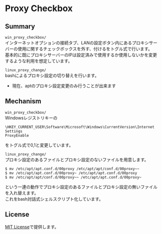 # Proxy Checkbox
## Summary
`win_proxy_checkbox/`  
インターネットオプションの接続タブ、LANの設定ボタン内にあるプロキシサーバーの使用に関するチェックボックスを外す、付けるをトグル式で行います。  
基本的に既にプロキシサーバーのIPは設定済みで使用するか使用しないかを変更するような利用を想定しています。

`linux_proxy_change/`  
bashによるプロキシ設定の切り替えを行います。  
* 現在、aptのプロキシ設定変更のみ行うことが出来ます

## Mechanism
`win_proxy_checkbox/`  
Windowsレジストリキーの
```
\HKEY_CURRENT_USER\Software\Microsoft\Windows\CurrentVersion\Internet Settings
ProxyEnable
```
をトグル式で0,1と変更しています。

`linux_proxy_change/`  
プロキシ設定のあるファイルとプロキシ設定のないファイルを用意します。
```
$ mv /etc/apt/apt.conf.d/00proxy /etc/apt/apt/conf.d/00proxy~~
$ mv /etc/apt/apt.conf.d/00proxy~ /etc/apt/apt.conf.d/00proxy
$ mv /etc/apt/apt/conf.d/00proxy~~ /etc/apt/apt.conf.d/00proxy~
```
という一連の動作でプロキシ設定のあるファイルとプロキシ設定の無いファイルを入れ替えます。  
これをbash対話式シェルスクリプト化しています。

## License
[MIT License](https://github.com/rikyuusima/proxy_checkbox/blob/master/LICENSE.txt)で提供します。

